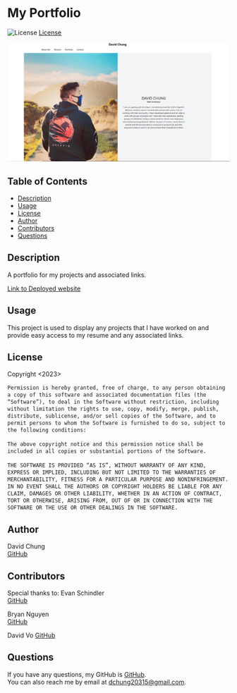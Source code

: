 # My Portfolio
![License](https://img.shields.io/badge/License-MIT-blue.svg)
[License](https://opensource.org/licenses/MIT)

![Screenshot](./Screenshot%202023-05-30%20230113.png)

## Table of Contents
    
- [Description](#description)
- [Usage](#usage)
- [License](#license)
- [Author](#author)
- [Contributors](#contributors)
- [Questions](#questions)
    
## Description
    
A portfolio for my projects and associated links.  
    
[Link to Deployed website](https://dchung13.github.io/react-portfolio/)  
    
## Usage
    
This project is used to display any projects that I have worked on and provide easy access to my resume and any associated links.  
    
## License
    
Copyright <2023> 

    Permission is hereby granted, free of charge, to any person obtaining a copy of this software and associated documentation files (the “Software”), to deal in the Software without restriction, including without limitation the rights to use, copy, modify, merge, publish, distribute, sublicense, and/or sell copies of the Software, and to permit persons to whom the Software is furnished to do so, subject to the following conditions:
    
    The above copyright notice and this permission notice shall be included in all copies or substantial portions of the Software.
    
    THE SOFTWARE IS PROVIDED “AS IS”, WITHOUT WARRANTY OF ANY KIND, EXPRESS OR IMPLIED, INCLUDING BUT NOT LIMITED TO THE WARRANTIES OF MERCHANTABILITY, FITNESS FOR A PARTICULAR PURPOSE AND NONINFRINGEMENT. IN NO EVENT SHALL THE AUTHORS OR COPYRIGHT HOLDERS BE LIABLE FOR ANY CLAIM, DAMAGES OR OTHER LIABILITY, WHETHER IN AN ACTION OF CONTRACT, TORT OR OTHERWISE, ARISING FROM, OUT OF OR IN CONNECTION WITH THE SOFTWARE OR THE USE OR OTHER DEALINGS IN THE SOFTWARE.
    
## Author
    
David Chung  
[GitHub](https://github.com/dchung13/)  
    
## Contributors
Special thanks to:
Evan Schindler  
[GitHub](https://github.com/eschindev/)  

Bryan Nguyen  
[GitHub](https://github.com/bryannguyen9)  

David Vo
[GitHub](https://github.com/daevidvo)  
    
## Questions
If you have any questions, my GitHub is [GitHub](https://github.com/dchung13/).  
You can also reach me by email at [dchung20315@gmail.com](dchung20315@gmail.com).  
